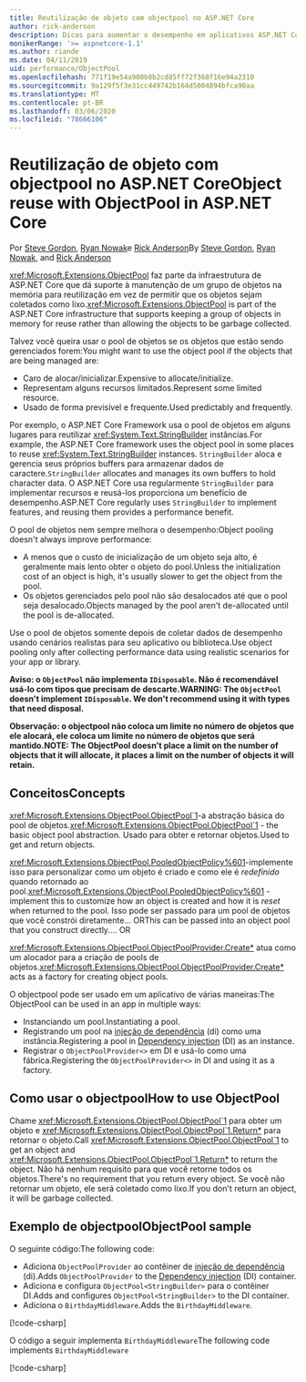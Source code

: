 ```yaml
---
title: Reutilização de objeto com objectpool no ASP.NET Core
author: rick-anderson
description: Dicas para aumentar o desempenho em aplicativos ASP.NET Core usando o objectpool.
monikerRange: '>= aspnetcore-1.1'
ms.author: riande
ms.date: 04/11/2019
uid: performance/ObjectPool
ms.openlocfilehash: 771f19e54a908b8b2cd85ff72f368f16e94a2310
ms.sourcegitcommit: 9a129f5f3e31cc449742b164d5004894bfca90aa
ms.translationtype: MT
ms.contentlocale: pt-BR
ms.lasthandoff: 03/06/2020
ms.locfileid: "78666106"
---
```

# <a name="object-reuse-with-objectpool-in-aspnet-core"></a><span data-ttu-id="cf197-103">Reutilização de objeto com objectpool no ASP.NET Core</span><span class="sxs-lookup"><span data-stu-id="cf197-103">Object reuse with ObjectPool in ASP.NET Core</span></span>

<span data-ttu-id="cf197-104">Por [Steve Gordon](https://twitter.com/stevejgordon), [Ryan Nowak](https://github.com/rynowak)e [Rick Anderson](https://twitter.com/RickAndMSFT)</span><span class="sxs-lookup"><span data-stu-id="cf197-104">By [Steve Gordon](https://twitter.com/stevejgordon), [Ryan Nowak](https://github.com/rynowak), and [Rick Anderson](https://twitter.com/RickAndMSFT)</span></span>

<span data-ttu-id="cf197-105"><xref:Microsoft.Extensions.ObjectPool> faz parte da infraestrutura de ASP.NET Core que dá suporte à manutenção de um grupo de objetos na memória para reutilização em vez de permitir que os objetos sejam coletados como lixo.</span><span class="sxs-lookup"><span data-stu-id="cf197-105"><xref:Microsoft.Extensions.ObjectPool> is part of the ASP.NET Core infrastructure that supports keeping a group of objects in memory for reuse rather than allowing the objects to be garbage collected.</span></span>

<span data-ttu-id="cf197-106">Talvez você queira usar o pool de objetos se os objetos que estão sendo gerenciados forem:</span><span class="sxs-lookup"><span data-stu-id="cf197-106">You might want to use the object pool if the objects that are being managed are:</span></span>

- <span data-ttu-id="cf197-107">Caro de alocar/inicializar.</span><span class="sxs-lookup"><span data-stu-id="cf197-107">Expensive to allocate/initialize.</span></span>
- <span data-ttu-id="cf197-108">Representam alguns recursos limitados.</span><span class="sxs-lookup"><span data-stu-id="cf197-108">Represent some limited resource.</span></span>
- <span data-ttu-id="cf197-109">Usado de forma previsível e frequente.</span><span class="sxs-lookup"><span data-stu-id="cf197-109">Used predictably and frequently.</span></span>

<span data-ttu-id="cf197-110">Por exemplo, o ASP.NET Core Framework usa o pool de objetos em alguns lugares para reutilizar <xref:System.Text.StringBuilder> instâncias.</span><span class="sxs-lookup"><span data-stu-id="cf197-110">For example, the ASP.NET Core framework uses the object pool in some places to reuse <xref:System.Text.StringBuilder> instances.</span></span> <span data-ttu-id="cf197-111">`StringBuilder` aloca e gerencia seus próprios buffers para armazenar dados de caractere.</span><span class="sxs-lookup"><span data-stu-id="cf197-111">`StringBuilder` allocates and manages its own buffers to hold character data.</span></span> <span data-ttu-id="cf197-112">O ASP.NET Core usa regularmente `StringBuilder` para implementar recursos e reusá-los proporciona um benefício de desempenho.</span><span class="sxs-lookup"><span data-stu-id="cf197-112">ASP.NET Core regularly uses `StringBuilder` to implement features, and reusing them provides a performance benefit.</span></span>

<span data-ttu-id="cf197-113">O pool de objetos nem sempre melhora o desempenho:</span><span class="sxs-lookup"><span data-stu-id="cf197-113">Object pooling doesn't always improve performance:</span></span>

- <span data-ttu-id="cf197-114">A menos que o custo de inicialização de um objeto seja alto, é geralmente mais lento obter o objeto do pool.</span><span class="sxs-lookup"><span data-stu-id="cf197-114">Unless the initialization cost of an object is high, it's usually slower to get the object from the pool.</span></span>
- <span data-ttu-id="cf197-115">Os objetos gerenciados pelo pool não são desalocados até que o pool seja desalocado.</span><span class="sxs-lookup"><span data-stu-id="cf197-115">Objects managed by the pool aren't de-allocated until the pool is de-allocated.</span></span>

<span data-ttu-id="cf197-116">Use o pool de objetos somente depois de coletar dados de desempenho usando cenários realistas para seu aplicativo ou biblioteca.</span><span class="sxs-lookup"><span data-stu-id="cf197-116">Use object pooling only after collecting performance data using realistic scenarios for your app or library.</span></span>

<span data-ttu-id="cf197-117">**Aviso: o `ObjectPool` não implementa `IDisposable`. Não é recomendável usá-lo com tipos que precisam de descarte.**</span><span class="sxs-lookup"><span data-stu-id="cf197-117">**WARNING: The `ObjectPool` doesn't implement `IDisposable`. We don't recommend using it with types that need disposal.**</span></span>

<span data-ttu-id="cf197-118">**Observação: o objectpool não coloca um limite no número de objetos que ele alocará, ele coloca um limite no número de objetos que será mantido.**</span><span class="sxs-lookup"><span data-stu-id="cf197-118">**NOTE: The ObjectPool doesn't place a limit on the number of objects that it will allocate, it places a limit on the number of objects it will retain.**</span></span>

## <a name="concepts"></a><span data-ttu-id="cf197-119">Conceitos</span><span class="sxs-lookup"><span data-stu-id="cf197-119">Concepts</span></span>

<span data-ttu-id="cf197-120"><xref:Microsoft.Extensions.ObjectPool.ObjectPool`1>-a abstração básica do pool de objetos.</span><span class="sxs-lookup"><span data-stu-id="cf197-120"><xref:Microsoft.Extensions.ObjectPool.ObjectPool`1> - the basic object pool abstraction.</span></span> <span data-ttu-id="cf197-121">Usado para obter e retornar objetos.</span><span class="sxs-lookup"><span data-stu-id="cf197-121">Used to get and return objects.</span></span>

<span data-ttu-id="cf197-122"><xref:Microsoft.Extensions.ObjectPool.PooledObjectPolicy%601>-implemente isso para personalizar como um objeto é criado e como ele é *redefinido* quando retornado ao pool.</span><span class="sxs-lookup"><span data-stu-id="cf197-122"><xref:Microsoft.Extensions.ObjectPool.PooledObjectPolicy%601> - implement this to customize how an object is created and how it is *reset* when returned to the pool.</span></span> <span data-ttu-id="cf197-123">Isso pode ser passado para um pool de objetos que você constrói diretamente... OR</span><span class="sxs-lookup"><span data-stu-id="cf197-123">This can be passed into an object pool that you construct directly.... OR</span></span>

<span data-ttu-id="cf197-124"><xref:Microsoft.Extensions.ObjectPool.ObjectPoolProvider.Create*> atua como um alocador para a criação de pools de objetos.</span><span class="sxs-lookup"><span data-stu-id="cf197-124"><xref:Microsoft.Extensions.ObjectPool.ObjectPoolProvider.Create*> acts as a factory for creating object pools.</span></span>
<!-- REview, there is no ObjectPoolProvider<T> -->

<span data-ttu-id="cf197-125">O objectpool pode ser usado em um aplicativo de várias maneiras:</span><span class="sxs-lookup"><span data-stu-id="cf197-125">The ObjectPool can be used in an app in multiple ways:</span></span>

* <span data-ttu-id="cf197-126">Instanciando um pool.</span><span class="sxs-lookup"><span data-stu-id="cf197-126">Instantiating a pool.</span></span>
* <span data-ttu-id="cf197-127">Registrando um pool na [injeção de dependência](xref:fundamentals/dependency-injection) (di) como uma instância.</span><span class="sxs-lookup"><span data-stu-id="cf197-127">Registering a pool in [Dependency injection](xref:fundamentals/dependency-injection) (DI) as an instance.</span></span>
* <span data-ttu-id="cf197-128">Registrar o `ObjectPoolProvider<>` em DI e usá-lo como uma fábrica.</span><span class="sxs-lookup"><span data-stu-id="cf197-128">Registering the `ObjectPoolProvider<>` in DI and using it as a factory.</span></span>

## <a name="how-to-use-objectpool"></a><span data-ttu-id="cf197-129">Como usar o objectpool</span><span class="sxs-lookup"><span data-stu-id="cf197-129">How to use ObjectPool</span></span>

<span data-ttu-id="cf197-130">Chame <xref:Microsoft.Extensions.ObjectPool.ObjectPool`1> para obter um objeto e <xref:Microsoft.Extensions.ObjectPool.ObjectPool`1.Return*> para retornar o objeto.</span><span class="sxs-lookup"><span data-stu-id="cf197-130">Call <xref:Microsoft.Extensions.ObjectPool.ObjectPool`1> to get an object and <xref:Microsoft.Extensions.ObjectPool.ObjectPool`1.Return*> to return the object.</span></span>  <span data-ttu-id="cf197-131">Não há nenhum requisito para que você retorne todos os objetos.</span><span class="sxs-lookup"><span data-stu-id="cf197-131">There's no requirement that you return every object.</span></span> <span data-ttu-id="cf197-132">Se você não retornar um objeto, ele será coletado como lixo.</span><span class="sxs-lookup"><span data-stu-id="cf197-132">If you don't return an object, it will be garbage collected.</span></span>

## <a name="objectpool-sample"></a><span data-ttu-id="cf197-133">Exemplo de objectpool</span><span class="sxs-lookup"><span data-stu-id="cf197-133">ObjectPool sample</span></span>

<span data-ttu-id="cf197-134">O seguinte código:</span><span class="sxs-lookup"><span data-stu-id="cf197-134">The following code:</span></span>

* <span data-ttu-id="cf197-135">Adiciona `ObjectPoolProvider` ao contêiner de [injeção de dependência](xref:fundamentals/dependency-injection) (di).</span><span class="sxs-lookup"><span data-stu-id="cf197-135">Adds `ObjectPoolProvider` to the [Dependency injection](xref:fundamentals/dependency-injection) (DI) container.</span></span>
* <span data-ttu-id="cf197-136">Adiciona e configura `ObjectPool<StringBuilder>` para o contêiner DI.</span><span class="sxs-lookup"><span data-stu-id="cf197-136">Adds and configures `ObjectPool<StringBuilder>` to the DI container.</span></span>
* <span data-ttu-id="cf197-137">Adiciona o `BirthdayMiddleware`.</span><span class="sxs-lookup"><span data-stu-id="cf197-137">Adds the `BirthdayMiddleware`.</span></span>

[!code-csharp[](ObjectPool/ObjectPoolSample/Startup.cs?name=snippet)]

<span data-ttu-id="cf197-138">O código a seguir implementa `BirthdayMiddleware`</span><span class="sxs-lookup"><span data-stu-id="cf197-138">The following code implements `BirthdayMiddleware`</span></span>

[!code-csharp[](ObjectPool/ObjectPoolSample/BirthdayMiddleware.cs?name=snippet)]
